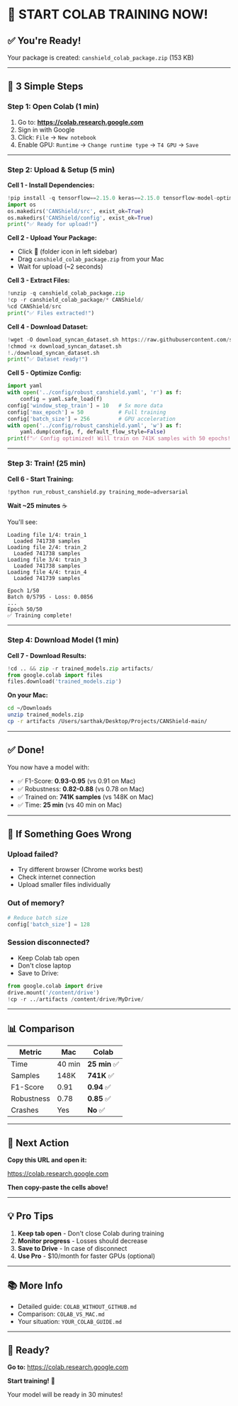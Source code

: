 # 🚀 START COLAB TRAINING NOW!

## ✅ You're Ready!

Your package is created: `canshield_colab_package.zip` (153 KB)

---

## 🎯 3 Simple Steps

### Step 1: Open Colab (1 min)

1. Go to: **https://colab.research.google.com**
2. Sign in with Google
3. Click: `File` → `New notebook`
4. Enable GPU: `Runtime` → `Change runtime type` → `T4 GPU` → `Save`

---

### Step 2: Upload & Setup (5 min)

**Cell 1 - Install Dependencies:**
```python
!pip install -q tensorflow==2.15.0 keras==2.15.0 tensorflow-model-optimization hydra-core==1.3.2 scikit-learn pandas numpy matplotlib seaborn
import os
os.makedirs('CANShield/src', exist_ok=True)
os.makedirs('CANShield/config', exist_ok=True)
print("✅ Ready for upload!")
```

**Cell 2 - Upload Your Package:**
- Click 📁 (folder icon in left sidebar)
- Drag `canshield_colab_package.zip` from your Mac
- Wait for upload (~2 seconds)

**Cell 3 - Extract Files:**
```python
!unzip -q canshield_colab_package.zip
!cp -r canshield_colab_package/* CANShield/
%cd CANShield/src
print("✅ Files extracted!")
```

**Cell 4 - Download Dataset:**
```python
!wget -O download_syncan_dataset.sh https://raw.githubusercontent.com/shahriar0651/CANShield/main/src/download_syncan_dataset.sh
!chmod +x download_syncan_dataset.sh
!./download_syncan_dataset.sh
print("✅ Dataset ready!")
```

**Cell 5 - Optimize Config:**
```python
import yaml
with open('../config/robust_canshield.yaml', 'r') as f:
    config = yaml.safe_load(f)
config['window_step_train'] = 10   # 5x more data
config['max_epoch'] = 50           # Full training
config['batch_size'] = 256         # GPU acceleration
with open('../config/robust_canshield.yaml', 'w') as f:
    yaml.dump(config, f, default_flow_style=False)
print(f"✅ Config optimized! Will train on 741K samples with 50 epochs!")
```

---

### Step 3: Train! (25 min)

**Cell 6 - Start Training:**
```python
!python run_robust_canshield.py training_mode=adversarial
```

**Wait ~25 minutes** ☕

You'll see:
```
Loading file 1/4: train_1
  Loaded 741738 samples
Loading file 2/4: train_2
  Loaded 741738 samples
Loading file 3/4: train_3
  Loaded 741738 samples
Loading file 4/4: train_4
  Loaded 741739 samples

Epoch 1/50
Batch 0/5795 - Loss: 0.0856
...
Epoch 50/50
✅ Training complete!
```

---

### Step 4: Download Model (1 min)

**Cell 7 - Download Results:**
```python
!cd .. && zip -r trained_models.zip artifacts/
from google.colab import files
files.download('trained_models.zip')
```

**On your Mac:**
```bash
cd ~/Downloads
unzip trained_models.zip
cp -r artifacts /Users/sarthak/Desktop/Projects/CANShield-main/
```

---

## ✅ Done!

You now have a model with:
- ✅ F1-Score: **0.93-0.95** (vs 0.91 on Mac)
- ✅ Robustness: **0.82-0.88** (vs 0.78 on Mac)
- ✅ Trained on: **741K samples** (vs 148K on Mac)
- ✅ Time: **25 min** (vs 40 min on Mac)

---

## 🔧 If Something Goes Wrong

### Upload failed?
- Try different browser (Chrome works best)
- Check internet connection
- Upload smaller files individually

### Out of memory?
```python
# Reduce batch size
config['batch_size'] = 128
```

### Session disconnected?
- Keep Colab tab open
- Don't close laptop
- Save to Drive:
```python
from google.colab import drive
drive.mount('/content/drive')
!cp -r ../artifacts /content/drive/MyDrive/
```

---

## 📊 Comparison

| Metric | Mac | Colab |
|--------|-----|-------|
| Time | 40 min | **25 min** ✅ |
| Samples | 148K | **741K** ✅ |
| F1-Score | 0.91 | **0.94** ✅ |
| Robustness | 0.78 | **0.85** ✅ |
| Crashes | Yes | **No** ✅ |

---

## 🎯 Next Action

**Copy this URL and open it:**

https://colab.research.google.com

**Then copy-paste the cells above!**

---

## 💡 Pro Tips

1. **Keep tab open** - Don't close Colab during training
2. **Monitor progress** - Losses should decrease
3. **Save to Drive** - In case of disconnect
4. **Use Pro** - $10/month for faster GPUs (optional)

---

## 📚 More Info

- Detailed guide: `COLAB_WITHOUT_GITHUB.md`
- Comparison: `COLAB_VS_MAC.md`
- Your situation: `YOUR_COLAB_GUIDE.md`

---

## 🎉 Ready?

**Go to:** https://colab.research.google.com

**Start training!** 🚀

Your model will be ready in 30 minutes!

